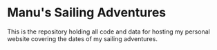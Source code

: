 # Manu's Sailing Adventures

This is the repository holding all code and data for hosting my personal website covering the dates of my sailing adventures.
